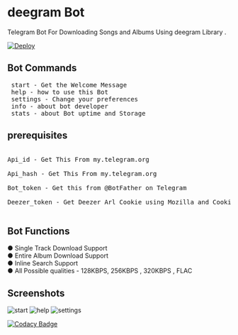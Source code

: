 # deegram Bot
Telegram Bot For Downloading Songs and Albums Using deegram Library .

[![Deploy](https://www.herokucdn.com/deploy/button.svg)](https://heroku.com/deploy)

## Bot Commands 
<pre> start - Get the Welcome Message </br> help - how to use this Bot </br> settings - Change your preferences </br> info - about bot developer </br> stats - about Bot uptime and Storage </pre>

## prerequisites
<pre> 
Api_id - Get This From my.telegram.org</br>
Api_hash - Get This From my.telegram.org</br>
Bot_token - Get this from @BotFather on Telegram</br>
Deezer_token - Get Deezer Arl Cookie using Mozilla and Cookie Manager Extension from deezer.com</br> </pre>

## Bot Functions 
● Single Track Download Support </br>
● Entire Album Download Support </br>
● Inline Search Support </br>
● All Possible qualities - 128KBPS, 256KBPS , 320KBPS , FLAC </br>

## Screenshots 

![start](https://telegra.ph/file/79b13dfc8cd5a59c08322.jpg)
![help](https://telegra.ph/file/44ae5936cc202331e23f4.jpg)
![settings](https://telegra.ph/file/6082bb02460641f7ffd24.jpg)


[![Codacy Badge](https://api.codacy.com/project/badge/Grade/d30289a21dde443a87a9b026411f10b6)](https://app.codacy.com/gh/deethon/deegram?utm_source=github.com&utm_medium=referral&utm_content=deethon/deegram&utm_campaign=Badge_Grade_Dashboard)

